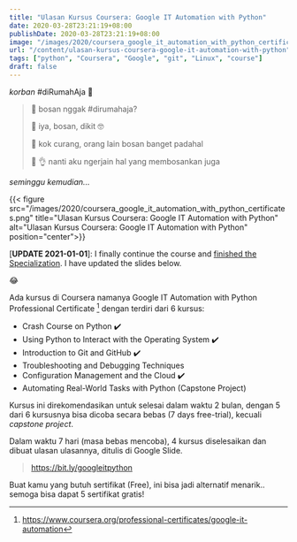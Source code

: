 ```yaml
---
title: "Ulasan Kursus Coursera: Google IT Automation with Python"
date: 2020-03-28T23:21:19+08:00
publishDate: 2020-03-28T23:21:19+08:00
image: "/images/2020/coursera_google_it_automation_with_python_certificates.png"
url: "/content/ulasan-kursus-coursera-google-it-automation-with-python"
tags: ["python", "Coursera", "Google", "git", "Linux", "course"]
draft: false
---
```



_korban_ #diRumahAja :face_with_head_bandage:

> :space_invader: bosan nggak #dirumahaja? 
>
> :robot: iya, bosan, dikit :nerd_face:
>
> :space_invader: kok curang, orang lain bosan banget padahal
>
> :robot: :ok_hand: nanti aku ngerjain hal yang membosankan juga 

_seminggu kemudian..._

{{< figure src="/images/2020/coursera_google_it_automation_with_python_certificates.png" title="Ulasan Kursus Coursera: Google IT Automation with Python" alt="Ulasan Kursus Coursera: Google IT Automation with Python" position="center">}}

[**UPDATE 2021-01-01**]: I finally continue the course and [finished the Specialization](https://oo.or.id/content/new-year-new-hope-2021/). I have updated the slides below.

:joy:

Ada kursus di Coursera namanya Google IT Automation with Python Professional Certificate [^1] dengan terdiri dari 6 kursus:

* Crash Course on Python :heavy_check_mark:
* Using Python to Interact with the Operating System :heavy_check_mark:
* Introduction to Git and GitHub :heavy_check_mark:
* Troubleshooting and Debugging Techniques
* Configuration Management and the Cloud :heavy_check_mark:
* Automating Real-World Tasks with Python (Capstone Project)

Kursus ini direkomendasikan untuk selesai dalam waktu 2 bulan, dengan 5 dari 6 kursusnya bisa dicoba secara bebas (7 days free-trial), kecuali _capstone project_.

Dalam waktu 7 hari (masa bebas mencoba), 4 kursus diselesaikan dan dibuat ulasan ulasannya, ditulis di Google Slide.

> https://bit.ly/googleitpython

Buat kamu yang butuh sertifikat (Free), ini bisa jadi alternatif menarik.. semoga bisa dapat 5 sertifikat gratis!

[^1]: https://www.coursera.org/professional-certificates/google-it-automation

